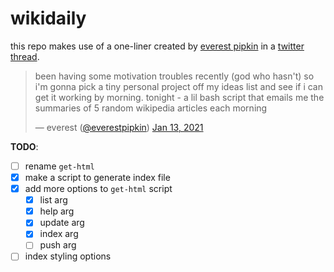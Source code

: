 # wikidaily

this repo makes use of a one-liner created by [everest pipkin](https://everest-pipkin.com/) in a [twitter thread](https://twitter.com/everestpipkin/status/1349274983651012609).

> been having some motivation troubles recently (god who hasn't) so i'm gonna pick a tiny personal project off my ideas list and see if i can get it working by morning. tonight - a lil bash script that emails me the summaries of 5 random wikipedia articles each morning
> 
> — everest ([@everestpipkin](https://twitter.com/everestpipkin)) [Jan 13, 2021](https://twitter.com/everestpipkin/status/1349274983651012609)

__TODO__:
- [ ] rename `get-html`
- [x] make a script to generate index file
- [x] add more options to `get-html` script
  - [x] list arg
  - [x] help arg
  - [x] update arg
  - [x] index arg
  - [ ] push arg
- [ ] index styling options
